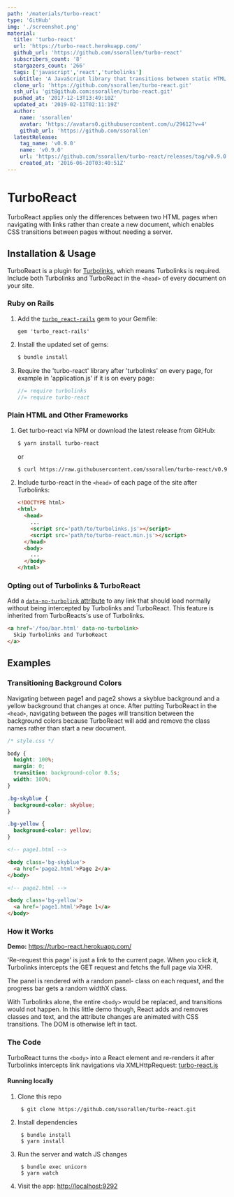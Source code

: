 ```yaml
---
path: '/materials/turbo-react'
type: 'GitHub'
img: './screenshot.png'
material:
  title: 'turbo-react'
  url: 'https://turbo-react.herokuapp.com/'
  github_url: 'https://github.com/ssorallen/turbo-react'
  subscribers_count: '8'
  stargazers_count: '266'
  tags: ['javascript','react','turbolinks']
  subtitle: 'A JavaScript library that transitions between static HTML pages on navigation; no app server required.'
  clone_url: 'https://github.com/ssorallen/turbo-react.git'
  ssh_url: 'git@github.com:ssorallen/turbo-react.git'
  pushed_at: '2017-12-13T13:49:10Z'
  updated_at: '2019-02-11T02:11:19Z'
  author:
    name: 'ssorallen'
    avatar: 'https://avatars0.githubusercontent.com/u/29612?v=4'
    github_url: 'https://github.com/ssorallen'
  latestRelease:
    tag_name: 'v0.9.0'
    name: 'v0.9.0'
    url: 'https://github.com/ssorallen/turbo-react/releases/tag/v0.9.0'
    created_at: '2016-06-20T03:40:51Z'
---
```

# TurboReact

TurboReact applies only the differences between two HTML pages when navigating
with links rather than create a new document, which enables CSS transitions
between pages without needing a server.

## Installation & Usage

TurboReact is a plugin for [Turbolinks](https://github.com/rails/turbolinks),
which means Turbolinks is required. Include both Turbolinks and TurboReact in
the `<head>` of every document on your site.

### Ruby on Rails

1. Add the [`turbo_react-rails`](https://github.com/ssorallen/turbo_react-rails)
   gem to your Gemfile:

    ```
    gem 'turbo_react-rails'
    ```

2. Install the updated set of gems:

    ```sh
    $ bundle install
    ```

3. Require the 'turbo-react' library after 'turbolinks' on every page, for
   example in 'application.js' if it is on every page:

    ```js
    //= require turbolinks
    //= require turbo-react
    ```

### Plain HTML and Other Frameworks

1. Get turbo-react via NPM or download the latest release from GitHub:

    ```sh
    $ yarn install turbo-react
    ```

   or

    ```sh
    $ curl https://raw.githubusercontent.com/ssorallen/turbo-react/v0.9.0/public/dist/turbo-react.min.js
    ```

2. Include turbo-react in the `<head>` of each page of the site after
   Turbolinks:

    ```html
    <!DOCTYPE html>
    <html>
      <head>
        ...
        <script src='path/to/turbolinks.js'></script>
        <script src='path/to/turbo-react.min.js'></script>
      </head>
      <body>
        ...
      </body>
    </html>
    ```

### Opting out of Turbolinks & TurboReact

Add a
[`data-no-turbolink` attribute](https://github.com/rails/turbolinks#opting-out-of-turbolinks)
to any link that should load normally without being intercepted by Turbolinks
and TurboReact. This feature is inherited from TurboReacts's use of Turbolinks.

```html
<a href='/foo/bar.html' data-no-turbolink>
  Skip Turbolinks and TurboReact
</a>
```

## Examples

### Transitioning Background Colors

Navigating between page1 and page2 shows a skyblue background and a yellow
background that changes at once. After putting TurboReact in the `<head>`,
navigating between the pages will transition between the background colors
because TurboReact will add and remove the class names rather than start a new
document.

```css
/* style.css */

body {
  height: 100%;
  margin: 0;
  transition: background-color 0.5s;
  width: 100%;
}

.bg-skyblue {
  background-color: skyblue;
}

.bg-yellow {
  background-color: yellow;
}
```

```html
<!-- page1.html -->

<body class='bg-skyblue'>
  <a href='page2.html'>Page 2</a>
</body>
```

```html
<!-- page2.html -->

<body class='bg-yellow'>
  <a href='page1.html'>Page 1</a>
</body>
```

### How it Works

**Demo:** https://turbo-react.herokuapp.com/

'Re-request this page' is just a link to the current page. When you click it,
Turbolinks intercepts the GET request and fetchs the full page via XHR.

The panel is rendered with a random panel- class on each request,
and the progress bar gets a random widthX class.

With Turbolinks alone, the entire `<body>` would be replaced, and transitions
would not happen. In this little demo though, React adds and removes
classes and text, and the attribute changes are animated with CSS transitions.
The DOM is otherwise left in tact.

### The Code

TurboReact turns the `<body>` into a React element and re-renders it after
Turbolinks intercepts link navigations via XMLHttpRequest:
[turbo-react.js](https://github.com/ssorallen/turbo-react/blob/master/src/turbo-react.js)

#### Running locally

1. Clone this repo

        $ git clone https://github.com/ssorallen/turbo-react.git

2. Install dependencies

        $ bundle install
        $ yarn install

3. Run the server and watch JS changes

        $ bundle exec unicorn
        $ yarn watch

4. Visit the app: [http://localhost:9292](http://localhost:9292)
